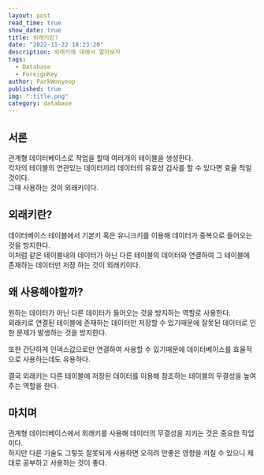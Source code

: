```yaml
---
layout: post
read_time: true
show_date: true
title: 외래키란?
date: "2022-11-22 18:23:20"
description: 외래키에 대해서 알아보자
tags:
  - Database
  - ForeignKey
author: ParkWonyeop
published: true
img: ":title.png"
category: database
---
```


## 서론

관계형 데이터베이스로 작업을 할때 여러개의 테이블을 생성한다.  
각자의 테이블의 연관있는 데이터끼리 데이터의 유효성 검사를 할 수 있다면 효율 적일 것이다.  
그때 사용하는 것이 외래키이다.

## 외래키란?

데이터베이스 테이블에서 기본키 혹은 유니크키를 이용해 데이터가 중복으로 들어오는 것을 방지한다.  
이처럼 같은 테이블내의 데이터가 아닌 다른 테이블의 데이터와 연결하여 그 테이블에 존재하는 데이터만 저장 하는 것이 외래키이다.

## 왜 사용해야할까?

원하는 데이터가 아닌 다른 데이터가 들어오는 것을 방지하는 역할로 사용한다.  
외래키로 연결된 테이블에 존재하는 데이터만 저장할 수 있기때문에 잘못된 데이터로 인한 문제가 발생하는 것을 방지한다.

또한 간단하게 인덱스값으로만 연결하여 사용할 수 있기때문에 데이터베이스를 효율적으로 사용하는데도 유용하다.

결국 외래키는 다른 테이블에 저장된 데이터를 이용해 참조하는 테이블의 무결성을 높여주는 역할을 한다.

## 마치며

관계형 데이터베이스에서 외래키를 사용해 데이터의 무결성을 지키는 것은 중요한 작업이다.  
하지만 다른 기술도 그렇듯 잘못되게 사용하면 오히려 안좋은 영향을 끼칠 수 있으니 제대로 공부하고 사용하는 것이 좋다.
